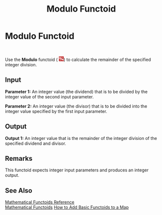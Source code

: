 ﻿---
title: Modulo Functoid
TOCTitle: Modulo Functoid
ms:assetid: b6b861fb-8d77-447f-a538-69a882f5c0a6
ms:mtpsurl: https://msdn.microsoft.com/en-us/library/Aa578260(v=BTS.80)
ms:contentKeyID: 51530700
ms.date: 08/30/2017
mtps_version: v=BTS.80
---

# Modulo Functoid

 

Use the **Modulo** functoid ( ![](images/Aa578260.03bb8442-536b-466d-b7ee-dac5a21f28f5(BTS.80).jpeg)) to calculate the remainder of the specified integer division.

## Input

**Parameter 1:** An integer value (the dividend) that is to be divided by the integer value of the second input parameter.

**Parameter 2:** An integer value (the divisor) that is to be divided into the integer value specified by the first input parameter.

## Output

**Output 1:** An integer value that is the remainder of the integer division of the specified dividend and divisor.

## Remarks

This functoid expects integer input parameters and produces an integer output.

## See Also

[Mathematical Functoids Reference](mathematical-functoids-reference.md)  
[Mathematical Functoids](https://msdn.microsoft.com/library/aa559213\(v=bts.80\))  
[How to Add Basic Functoids to a Map](https://msdn.microsoft.com/library/aa560635\(v=bts.80\))

